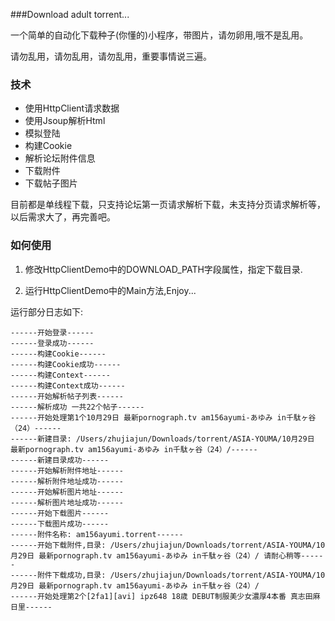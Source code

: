 ###Download adult torrent...

一个简单的自动化下载种子(你懂的)小程序，带图片，请勿卵用,哦不是乱用。

请勿乱用，请勿乱用，请勿乱用，重要事情说三遍。


### 技术

- 使用HttpClient请求数据
- 使用Jsoup解析Html
- 模拟登陆
- 构建Cookie
- 解析论坛附件信息
- 下载附件
- 下载帖子图片

目前都是单线程下载，只支持论坛第一页请求解析下载，未支持分页请求解析等，以后需求大了，再完善吧。

### 如何使用

1. 修改HttpClientDemo中的DOWNLOAD_PATH字段属性，指定下载目录.

2. 运行HttpClientDemo中的Main方法,Enjoy...

运行部分日志如下:

```
------开始登录------
------登录成功------
------构建Cookie------
------构建Cookie成功------
------构建Context------
------构建Context成功------
------开始解析帖子列表------
------解析成功 一共22个帖子------
------开始处理第1个10月29日 最新pornograph.tv am156ayumi-あゆみ in千駄ヶ谷（24）------
------新建目录: /Users/zhujiajun/Downloads/torrent/ASIA-YOUMA/10月29日 最新pornograph.tv am156ayumi-あゆみ in千駄ヶ谷（24）/------
------新建目录成功------
------开始解析附件地址------
------解析附件地址成功------
------开始解析图片地址------
------解析图片地址成功------
------开始下载图片------
------下载图片成功------
------附件名称: am156ayumi.torrent------
------开始下载附件,目录: /Users/zhujiajun/Downloads/torrent/ASIA-YOUMA/10月29日 最新pornograph.tv am156ayumi-あゆみ in千駄ヶ谷（24）/ 请耐心稍等------
------附件下载成功,目录: /Users/zhujiajun/Downloads/torrent/ASIA-YOUMA/10月29日 最新pornograph.tv am156ayumi-あゆみ in千駄ヶ谷（24）/
------开始处理第2个[2fa1][avi] ipz648 18歳 DEBUT制服美少女濃厚4本番 真志田麻日里------
```